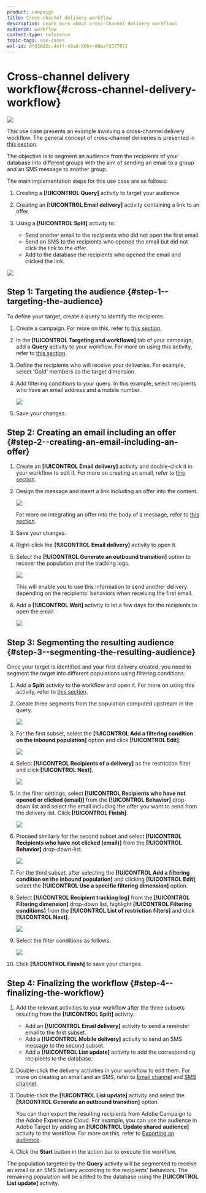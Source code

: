 ```yaml
---
product: campaign
title: Cross-channel delivery workflow
description: Learn more about cross-channel delivery workflows
audience: workflow
content-type: reference
topic-tags: use-cases
exl-id: dfd36d2c-44ff-49a9-80b4-09eaf3377072
---
```

# Cross-channel delivery workflow{#cross-channel-delivery-workflow}

![](../../assets/common.svg)

This use case presents an example involving a cross-channel delivery workflow. The general concept of cross-channel deliveries is presented in [this section](cross-channel-deliveries.md).

The objective is to segment an audience from the recipients of your database into different groups with the aim of sending an email to a group and an SMS message to another group.

The main implementation steps for this use case are as follows:

1. Creating a **[!UICONTROL Query]** activity to target your audience.
1. Creating an **[!UICONTROL Email delivery]** activity containing a link to an offer.
1. Using a **[!UICONTROL Split]** activity to:

    * Send another email to the recipients who did not open the first email.
    * Send an SMS to the recipients who opened the email but did not click the link to the offer.
    * Add to the database the recipients who opened the email and clicked the link.

![](assets/wkf_cross-channel_7.png)

## Step 1: Targeting the audience {#step-1--targeting-the-audience}

To define your target, create a query to identify the recipients.

1. Create a campaign. For more on this, refer to [this section](../../campaign/using/setting-up-marketing-campaigns.md#creating-a-campaign).
1. In the **[!UICONTROL Targeting and workflows]** tab of your campaign, add a **Query** activity to your workflow. For more on using this activity, refer to [this section](query.md).
1. Define the recipients who will receive your deliveries. For example, select 'Gold' members as the target dimension.
1. Add filtering conditions to your query. In this example, select recipients who have an email address and a mobile number.

   ![](assets/wkf_cross-channel_3.png)

1. Save your changes.

## Step 2: Creating an email including an offer {#step-2--creating-an-email-including-an-offer}

1. Create an **[!UICONTROL Email delivery]** activity and double-click it in your workflow to edit it. For more on creating an email, refer to [this section](../../../common/delivery/using/email/email.md).
1. Design the message and insert a link including an offer into the content.

   ![](assets/wkf_cross-channel_1.png)

   For more on integrating an offer into the body of a message, refer to [this section](../../../v7/interaction/using/integrating-an-offer-via-the-wizard.md#delivering-with-a-call-to-the-offer-engine).

1. Save your changes.
1. Right-click the **[!UICONTROL Email delivery]** activity to open it.
1. Select the **[!UICONTROL Generate an outbound transition]** option to recover the population and the tracking logs.

   ![](assets/wkf_cross-channel_2.png)

   This will enable you to use this information to send another delivery depending on the recipients' behaviors when receiving the first email.

1. Add a **[!UICONTROL Wait]** activity to let a few days for the recipients to open the email.

   ![](assets/wkf_cross-channel_4.png)

## Step 3: Segmenting the resulting audience {#step-3--segmenting-the-resulting-audience}

Once your target is identified and your first delivery created, you need to segment the target into different populations using filtering conditions.

1. Add a **Split** activity to the workflow and open it. For more on using this activity, refer to [this section](split.md).
1. Create three segments from the population computed upstream in the query.

   ![](assets/wkf_cross-channel_6.png)

1. For the first subset, select the **[!UICONTROL Add a filtering condition on the inbound population]** option and click **[!UICONTROL Edit]**.

   ![](assets/wkf_cross-channel_8.png)

1. Select **[!UICONTROL Recipients of a delivery]** as the restriction filter and click **[!UICONTROL Next]**.

   ![](assets/wkf_cross-channel_9.png)

1. In the filter settings, select **[!UICONTROL Recipients who have not opened or clicked (email)]** from the **[!UICONTROL Behavior]** drop-down list and select the email including the offer you want to send from the delivery list. Click **[!UICONTROL Finish]**.

   ![](assets/wkf_cross-channel_10.png)

1. Proceed similarly for the second subset and select **[!UICONTROL Recipients who have not clicked (email)]** from the **[!UICONTROL Behavior]** drop-down-list.

   ![](assets/wkf_cross-channel_11.png)

1. For the third subset, after selecting the **[!UICONTROL Add a filtering condition on the inbound population]** and clicking **[!UICONTROL Edit]**, select the **[!UICONTROL Use a specific filtering dimension]** option.
1. Select **[!UICONTROL Recipient tracking log]** from the **[!UICONTROL Filtering dimension]** drop-down list, highlight **[!UICONTROL Filtering conditions]** from the **[!UICONTROL List of restriction filters]** and click **[!UICONTROL Next]**.

   ![](assets/wkf_cross-channel_12.png)

1. Select the filter conditions as follows:

   ![](assets/wkf_cross-channel_13.png)

1. Click **[!UICONTROL Finish]** to save your changes.

## Step 4: Finalizing the workflow {#step-4--finalizing-the-workflow}

1. Add the relevant activities to your workflow after the three subsets resulting from the **[!UICONTROL Split]** activity:

    * Add an **[!UICONTROL Email delivery]** activity to send a reminder email to the first subset.
    * Add a **[!UICONTROL Mobile delivery]** activity to send an SMS message to the second subset.
    * Add a **[!UICONTROL List update]** activity to add the corresponding recipients to the database.

1. Double-click the delivery activities in your workflow to edit them. For more on creating an email and an SMS, refer to [Email channel](../../../common/delivery/using/email/email.md) and [SMS channel](../../../common/delivery/using/sms/sms.md).
1. Double-click the **[!UICONTROL List update]** activity and select the **[!UICONTROL Generate an outbound transition]** option.

   You can then export the resulting recipients from Adobe Campaign to the Adobe Experience Cloud. For example, you can use the audience in Adobe Target by adding an **[!UICONTROL Update shared audience]** activity to the workflow. For more on this, refer to [Exporting an audience](../../integrations/using/importing-and-exporting-audiences.md#exporting-an-audience).

1. Click the **Start** button in the action bar to execute the workflow.

The population targeted by the **Query** activity will be segmented to receive an email or an SMS delivery according to the recipients' behaviors. The remaining population will be added to the database using the **[!UICONTROL List update]** activity.
